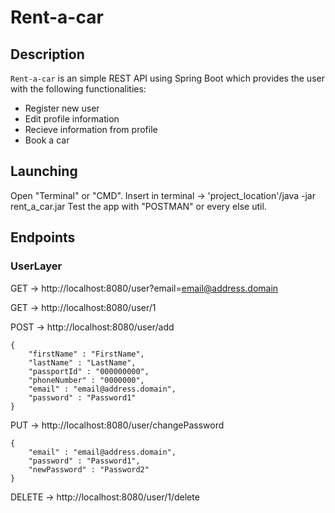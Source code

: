 # Rent-a-car

## Description

`Rent-a-car` is an simple REST API using Spring Boot which provides the user with the following functionalities:
* Register new user
* Edit profile information
* Recieve information from profile
* Book a car
  
## Launching

Open "Terminal" or "CMD". Insert in terminal -> 'project_location'/java -jar rent_a_car.jar Test the app with "POSTMAN" or every else util.

## Endpoints

### UserLayer

GET -> http://localhost:8080/user?email=email@address.domain

GET -> http://localhost:8080/user/1

POST -> http://localhost:8080/user/add

```
{
    "firstName" : "FirstName",
    "lastName" : "LastName",
    "passportId" : "000000000",
    "phoneNumber" : "0000000",
    "email" : "email@address.domain",
    "password" : "Password1"
}
```

PUT -> http://localhost:8080/user/changePassword

```
{
    "email" : "email@address.domain",
    "password" : "Password1",
    "newPassword" : "Password2"
}
```

DELETE -> http://localhost:8080/user/1/delete
